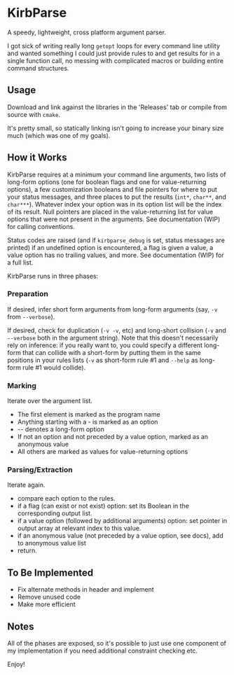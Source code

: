 # KirbParse
A speedy, lightweight, cross platform argument parser. 

I got sick of writing really long `getopt` loops for every command line utility and wanted something I could just provide rules to and get results for in a single function call, no messing with complicated macros or building entire command structures.

## Usage
Download and link against the libraries in the 'Releases' tab or compile from source with `cmake`.  

It's pretty small, so statically linking isn't going to increase your binary size much (which was one of my goals). 

## How it Works
KirbParse requires at a minimum your command line arguments, two lists of long-form options (one for boolean flags and one for value-returning options), a few customization booleans and file pointers for where to put your status messages, and three places to put the results (`int*`, `char**`, and `char***`). Whatever index your option was in its option list will be the index of its result. Null pointers are placed in the value-returning list for value options that were not present in the arguments. See documentation (WIP) for calling conventions.

Status codes are raised (and if `kirbparse_debug` is set, status messages are printed) if an undefined option is encountered, a flag is given a value, a value option has no trailing values, and more. See documentation (WIP) for a full list.

KirbParse runs in three phases:

### Preparation
If desired, infer short form arguments from long-form arguments (say, `-v` from `--verbose`).

If desired, check for duplication (`-v -v`, etc) and long-short collision (`-v` and `--verbose` both in the argument string). Note that this doesn't necessarily rely on inference: if you really want to, you could specify a different long-form that can collide with a short-form by putting them in the same positions in your rules lists (`-v` as short-form rule #1 and `--help` as long-form rule #1 would collide). 

### Marking
Iterate over the argument list. 
* The first element is marked as the program name
* Anything starting with a - is marked as an option
* -- denotes a long-form option
* If not an option and not preceded by a value option, marked as an anonymous value
* All others are marked as values for value-returning options

### Parsing/Extraction
Iterate again.
* compare each option to the rules. 
* if a flag (can exist or not exist) option: set its Boolean in the corresponding output list. 
* if a value option (followed by additional arguments) option: set pointer in output array at relevant index to this value.
* if an anonymous value (not preceded by a value option, see docs), add to anonymous value list
* return. 


## To Be Implemented
* Fix alternate methods in header and implement
* Remove unused code
* Make more efficient

## Notes
All of the phases are exposed, so it's possible to just use one component of my implementation if you need additional constraint checking etc.

Enjoy!
